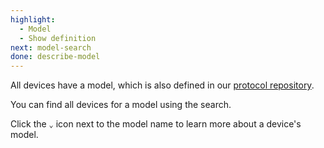 ```yaml
---
highlight:
  - Model
  - Show definition
next: model-search
done: describe-model
---
```


All devices have a model, which is also defined in our
[protocol repository](https://github.com/hello-nrfcloud/proto-map).

You can find all devices for a model using the search.

Click the `⌄` icon next to the model name to learn more about a device's model.
